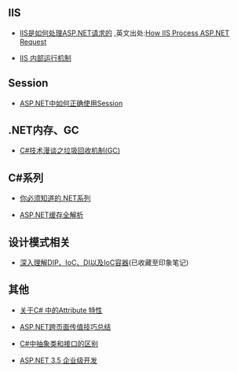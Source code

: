 

## IIS
* [IIS是如何处理ASP.NET请求的](https://kb.cnblogs.com/page/136274/) ,英文出处:[How IIS Process ASP.NET Request](https://abhijitjana.net/2010/03/14/beginners-guide-how-iis-process-asp-net-request/)

* [IIS 内部运行机制](https://kb.cnblogs.com/page/119174/)


## Session

* [ASP.NET中如何正确使用Session](https://kb.cnblogs.com/page/71816/)

## .NET内存、GC

* [C#技术漫谈之垃圾回收机制(GC)](https://kb.cnblogs.com/page/106720/)


## C#系列

* [你必须知道的.NET系列](https://kb.cnblogs.com/page/42296/)

* [ASP.NET缓存全解析](https://kb.cnblogs.com/page/69727/)

## 设计模式相关

* [深入理解DIP、IoC、DI以及IoC容器](https://www.cnblogs.com/liuhaorain/p/3747470.html#4031776)(已收藏至印象笔记)


## 其他

* [关于C# 中的Attribute 特性](https://kb.cnblogs.com/page/87531/)

* [ASP.NET跨页面传值技巧总结](https://kb.cnblogs.com/page/42184/)

* [C#中抽象类和接口的区别](https://kb.cnblogs.com/page/41836/)

* [ASP.NET 3.5 企业级开发](https://blog.csdn.net/21aspnet/article/details/2292001)


